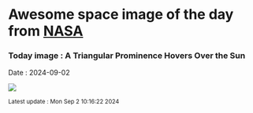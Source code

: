 
# Awesome space image of the day from [NASA](https://api.nasa.gov/)

### Today image : A Triangular Prominence Hovers Over the Sun
Date : 2024-09-02

![](https://apod.nasa.gov/apod/image/2409/SunTriangle_Vanoni_960.jpg)

<small>Latest update : Mon Sep  2 10:16:22 2024</small>
        